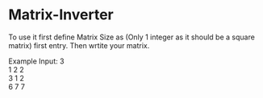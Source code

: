 # Matrix-Inverter
To use it first define Matrix Size as (Only 1 integer as it should be a square matrix) first entry. Then wrtite your matrix.

Example Input:
3  
1 2 2  
3 1 2  
6 7 7  
